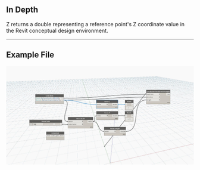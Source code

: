 ## In Depth
Z returns a double representing a reference point's Z coordinate value in the Revit conceptual design environment.
___
## Example File

![Z](./Autodesk.DesignScript.Geometry.Vector.Z_img.jpg)

